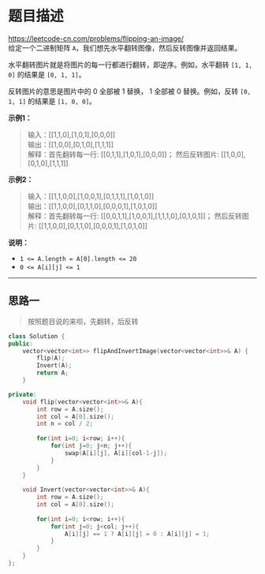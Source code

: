 # 题目描述
https://leetcode-cn.com/problems/flipping-an-image/ <br>
给定一个二进制矩阵 `A`，我们想先水平翻转图像，然后反转图像并返回结果。

水平翻转图片就是将图片的每一行都进行翻转，即逆序。例如，水平翻转 `[1, 1, 0]` 的结果是 `[0, 1, 1]`。

反转图片的意思是图片中的 0 全部被 1 替换， 1 全部被 0 替换。例如，反转 `[0, 1, 1]` 的结果是 `[1, 0, 0]`。

**示例1：**
>输入：[[1,1,0],[1,0,1],[0,0,0]]  
>输出：[[1,0,0],[0,1,0],[1,1,1]]  
>解释：首先翻转每一行: [[0,1,1],[1,0,1],[0,0,0]]； 
然后反转图片: [[1,0,0],[0,1,0],[1,1,1]]

**示例2：**
>输入：[[1,1,0,0],[1,0,0,1],[0,1,1,1],[1,0,1,0]]  
>输出：[[1,1,0,0],[0,1,1,0],[0,0,0,1],[1,0,1,0]]  
>解释：首先翻转每一行: [[0,0,1,1],[1,0,0,1],[1,1,1,0],[0,1,0,1]]； 
然后反转图片: [[1,1,0,0],[0,1,1,0],[0,0,0,1],[1,0,1,0]] 


**说明：**
- `1 <= A.length = A[0].length <= 20`  
-  `0 <= A[i][j] <= 1` 

----

## 思路一
> 按照题目说的来呗，先翻转，后反转
```c++
class Solution {
public:
    vector<vector<int>> flipAndInvertImage(vector<vector<int>>& A) {
        flip(A);
        Invert(A);
        return A;
    }

private:
    void flip(vector<vector<int>>& A){
        int row = A.size();
        int col = A[0].size();
        int n = col / 2;
        
        for(int i=0; i<row; i++){
            for(int j=0; j<n; j++){
                swap(A[i][j], A[i][col-1-j]);
            }
        }
    }
    
    void Invert(vector<vector<int>>& A){
        int row = A.size();
        int col = A[0].size();
        
        for(int i=0; i<row; i++){
            for(int j=0; j<col; j++){
                A[i][j] == 1 ? A[i][j] = 0 : A[i][j] = 1;
            }
        }
    }
};
```